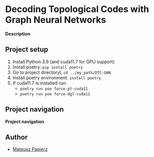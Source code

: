 # Decoding Topological Codes with Graph Neural Networks
**Description**

## Project setup

1. Install Python 3.9 (and cuda11.7 for GPU support)
2. Install poetry: `pip install poetry`
3. Go to project directoryL `cd ../my_path/DTC-GNN`
3. Install poetry environment: `install poetry`
4. If cuda11.7 is installed run:
    - `poetry run poe force-pt-cuda11`
    - `poetry run poe force-dgl-cuda11`

## Project navigation
**Project navigation**

## Author
+ [Mateusz Papierz](m2papierz@gmail.com)